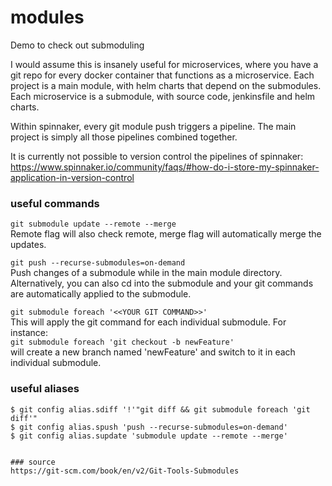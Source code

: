 # modules
Demo to check out submoduling

I would assume this is insanely useful for microservices, where you have a git repo for every docker container that functions as a microservice.
Each project is a main module, with helm charts that depend on the submodules. Each microservice is a submodule, with source code, jenkinsfile and helm charts.

Within spinnaker, every git module push triggers a pipeline. The main project is simply all those pipelines combined together.

It is currently not possible to version control the pipelines of spinnaker:
https://www.spinnaker.io/community/faqs/#how-do-i-store-my-spinnaker-application-in-version-control


### useful commands

`git submodule update --remote --merge`   
Remote flag will also check remote, merge flag will automatically merge the updates.

`git push --recurse-submodules=on-demand`   
Push changes of a submodule while in the main module directory. 
Alternatively, you can also cd into the submodule and your git commands are automatically applied to the submodule. 

`git submodule foreach '<<YOUR GIT COMMAND>>'`   
This will apply the git command for each individual submodule. For instance:    
`git submodule foreach 'git checkout -b newFeature'`   
will create a new branch named 'newFeature' and switch to it in each individual submodule.


### useful aliases

```
$ git config alias.sdiff '!'"git diff && git submodule foreach 'git diff'"
$ git config alias.spush 'push --recurse-submodules=on-demand'
$ git config alias.supdate 'submodule update --remote --merge'


### source
https://git-scm.com/book/en/v2/Git-Tools-Submodules
